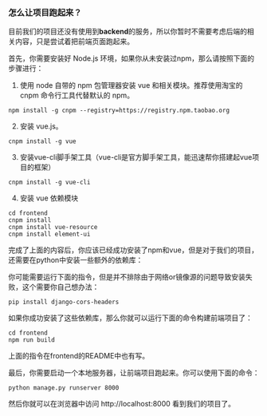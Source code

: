 ### 怎么让项目跑起来？
目前我们的项目还没有使用到**backend**的服务，所以你暂时不需要考虑后端的相关内容，只是尝试着把前端页面跑起来。

首先，你需要安装好 Node.js 环境，如果你从未安装过npm，那么请按照下面的步骤进行：

1. 使用 node 自带的 npm 包管理器安装 vue 和相关模块。推荐使用淘宝的 cnpm 命令行工具代替默认的 npm。

```
npm install -g cnpm --registry=https://registry.npm.taobao.org
```

2. 安装 vue.js。
```
cnpm install -g vue
```

3. 安装vue-cli脚手架工具（vue-cli是官方脚手架工具，能迅速帮你搭建起vue项目的框架）
```
cnpm install -g vue-cli
```

4. 安装 vue 依赖模块
```
cd frontend
cnpm install
cnpm install vue-resource
cnpm install element-ui
```

完成了上面的内容后，你应该已经成功安装了npm和vue，但是对于我们的项目，还需要在python中安装一些额外的依赖库：

你可能需要运行下面的指令，但是并不排除由于网络or镜像源的问题导致安装失败，这个需要你自己想办法：
```
pip install django-cors-headers
```

如果你成功安装了这些依赖库，那么你就可以运行下面的命令构建前端项目了：
```
cd frontend
npm run build
```
上面的指令在frontend的README中也有写。

最后，你需要启动一个本地服务器，让前端项目跑起来。你可以使用下面的命令：

```
python manage.py runserver 8000
```

然后你就可以在浏览器中访问 http://localhost:8000 看到我们的项目了。

